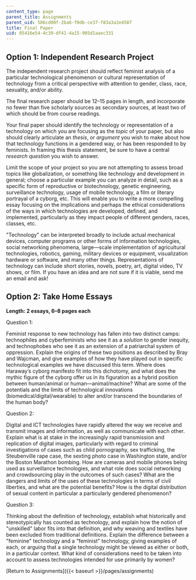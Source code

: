 ```yaml
---
content_type: page
parent_title: Assignments
parent_uid: 586cd00f-2ba6-f0db-ce37-f83a3a2e4507
title: Final Paper
uid: 05416e54-4c39-df41-4a15-905d1aaec331
---
```


Option 1: Independent Research Project
--------------------------------------

The independent research project should reflect feminist analysis of a particular technological phenomenon or cultural representation of technology from a critical perspective with attention to gender, class, race, sexuality, and/or ability.

The final research paper should be 12–15 pages in length, and incorporate no fewer than five scholarly sources as secondary sources, at least two of which should be from course readings.

Your final paper should identify the technology or representation of a technology on which you are focusing as the _topic_ of your paper, but also should clearly articulate an _thesis_, or _argument_ you wish to make about how that technology functions in a gendered way, or has been responded to by feminists. In framing this thesis statement, be sure to have a central _research_ _question_ you wish to answer.

Limit the scope of your project so you are not attempting to assess broad topics like globalization, or something like technology and development in general; choose a particular example you can analyze in detail, such as a specific form of reproductive or biotechnology, genetic engineering, surveillance technology, usage of mobile technology, a film or literary portrayal of a cyborg, etc. This will enable you to write a more compelling essay focusing on the implications and perhaps the ethical considerations of the ways in which technologies are developed, defined, and implemented, particularly as they impact people of different genders, races, classes, etc.

"Technology" can be interpreted broadly to include actual mechanical devices, computer programs or other forms of information technologies, social networking phenomena, large—scale implementation of agricultural technologies, robotics, gaming, military devices or equipment, visualization hardware or software, and many other things. Representations of technology can include short stories, novels, poetry, art, digital video, TV shows, or film. If you have an idea and are not sure if it is viable, send me an email and ask!

Option 2: Take Home Essays
--------------------------

**Length: 2 essays, 6–8 pages each**

Question 1:

Feminist response to new technology has fallen into two distinct camps: technophiles and cyberfeminists who see it as a _solution_ to gender inequity, and technophobes who see it as an extension of a patriarchal system of oppression. Explain the origins of these two positions as described by Bray and Wajcman, and give examples of how they have played out in specific technological examples we have discussed this term. Where does Haraway’s cyborg manifesto fit into this dichotomy, and what does the mythic figure of the cyborg offer us in its figuration as a hybrid position between human/animal or human—animal/machine? What are some of the potentials and the limits of technological innovations (biomedical/digital/wearable) to alter and/or transcend the boundaries of the human body?

Question 2:

Digital and ICT technologies have rapidly altered the way we receive and transmit images and information, as well as communicate with each other. Explain what is at stake in the increasingly rapid transmission and replication of digital images, particularly with regard to criminal investigations of cases such as child pornography, sex trafficking, the Steubenville rape case, the sexting photo case in Washington state, and/or the Boston Marathon bombing. How are cameras and mobile phones being used as surveillance technologies, and what role does social networking and crowdsourcing play in the outcomes of such cases? What are the dangers and limits of the uses of these technologies in terms of civil liberties, and what are the potential benefits? How is the digital distribution of sexual content in particular a particularly gendered phenomenon?

Question 3:

Thinking about the definition of technology, establish what historically and stereotypically has counted as technology, and explain how the notion of "unskilled" labor fits into that definition, and why weaving and textiles have been excluded from traditional definitions. Explain the difference between a "feminine" technology and a "feminist" technology, giving examples of each, or arguing that a single technology might be viewed as either or both, in a particular context. What kind of considerations need to be taken into account to assess technologies intended for use primarily by women?

[Return to Assignments]({{< baseurl >}}/pages/assignments)